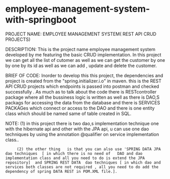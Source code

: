 # employee-management-system-with-springboot

PROJECT NAME: EMPLOYEE MANAGEMENT SYSTEM( REST API CRUD PROJECTS)

DESCRIPTION: This is the project name employee management system developed by me featuring the basic CRUD implementation. In this project we can get all the list of cutomer as well as we can get the customer by one by one by its id as well as we can add , update and delete the customer.

BRIEF OF CODE: Inorder to develop this this project, the dependencies and project is created from the "spring.initializer.i.o" in maven. this is the REST API CRUD projects which endpoints is passed into postman and checked successfully .
As much as to talk about the code there is RESTcontroller package where all the bussiness logic is written as well as there is DAO,S packags for accessing the data from the database and there is SERVICES PACKAGes which connect or access to the DAO and there is one entity class which should be named same of table created in SQL.

NOTE: (1) in this project there is two dao,s implementation technique one with the hibernate api and other with the JPA api, u can use one dao techniques by using the
annotation @qualifier on service implementation class..

         (2) the other thing   is that you can also use 'SPRING DATA JPA  dao techniques  [ in which there is no need of   DAO and dao implementation class and all you need to do is extend the JPA repository]  and SPRING REST DATA  dao techniques [ in which dao and services both classes are not required , all you need to do add the dependency of spring DATA REST in POM.XML file.].


